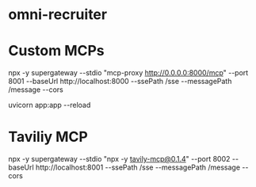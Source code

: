 # omni-recruiter

# Custom MCPs
 npx -y supergateway --stdio "mcp-proxy http://0.0.0.0:8000/mcp" --port 8001 --baseUrl http://localhost:8000 --ssePath /sse --messagePath /message --cors

 uvicorn app:app --reload

 # Taviliy MCP
  npx -y supergateway --stdio "npx -y tavily-mcp@0.1.4" --port 8002 --baseUrl http://localhost:8001 --ssePath /sse --messagePath /message --cors